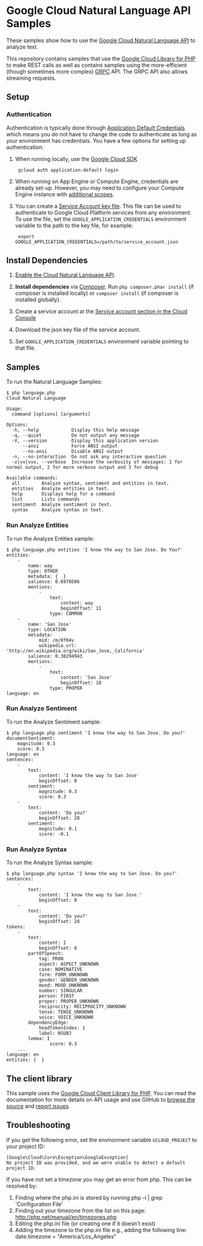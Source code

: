 # Google Cloud Natural Language API Samples

These samples show how to use the [Google Cloud Natural Language API][language-api]
to analyze text.

This repository contains samples that use the [Google Cloud
Library for PHP][google-cloud-php] to make REST calls as well as
contains samples using the more-efficient (though sometimes more
complex) [GRPC][grpc] API. The GRPC API also allows streaming requests.

[language-api]: http://cloud.google.com/natural-language
[google-cloud-php]: https://googlecloudplatform.github.io/google-cloud-php/
[grpc]: http://grpc.io


## Setup

### Authentication

Authentication is typically done through [Application Default Credentials][adc]
which means you do not have to change the code to authenticate as long as
your environment has credentials. You have a few options for setting up
authentication:

1. When running locally, use the [Google Cloud SDK][google-cloud-sdk]

        gcloud auth application-default login

1. When running on App Engine or Compute Engine, credentials are already
   set-up. However, you may need to configure your Compute Engine instance
   with [additional scopes][additional_scopes].

1. You can create a [Service Account key file][service_account_key_file]. This file can be used to
   authenticate to Google Cloud Platform services from any environment. To use
   the file, set the ``GOOGLE_APPLICATION_CREDENTIALS`` environment variable to
   the path to the key file, for example:

        export GOOGLE_APPLICATION_CREDENTIALS=/path/to/service_account.json

[adc]: https://cloud.google.com/docs/authentication#getting_credentials_for_server-centric_flow
[additional_scopes]: https://cloud.google.com/compute/docs/authentication#using
[service_account_key_file]: https://developers.google.com/identity/protocols/OAuth2ServiceAccount#creatinganaccount

## Install Dependencies

1. [Enable the Cloud Natural Language API](https://console.cloud.google.com/flows/enableapi?apiid=language.googleapis.com).

1. **Install dependencies** via [Composer](http://getcomposer.org/doc/00-intro.md).
    Run `php composer.phar install` (if composer is installed locally) or `composer install`
    (if composer is installed globally).

1. Create a service account at the
[Service account section in the Cloud Console](https://console.cloud.google.com/iam-admin/serviceaccounts/)

1. Download the json key file of the service account.

1. Set `GOOGLE_APPLICATION_CREDENTIALS` environment variable pointing to that file.

## Samples

To run the Natural Language Samples:

    $ php language.php
    Cloud Natural Language

    Usage:
      command [options] [arguments]

    Options:
      -h, --help            Display this help message
      -q, --quiet           Do not output any message
      -V, --version         Display this application version
          --ansi            Force ANSI output
          --no-ansi         Disable ANSI output
      -n, --no-interaction  Do not ask any interactive question
      -v|vv|vvv, --verbose  Increase the verbosity of messages: 1 for normal output, 2 for more verbose output and 3 for debug

    Available commands:
      all        Analyze syntax, sentiment and entities in text.
      entities   Analyze entities in text.
      help       Displays help for a command
      list       Lists commands
      sentiment  Analyze sentiment in text.
      syntax     Analyze syntax in text.

### Run Analyze Entities

To run the Analyze Entities sample:

    $ php language.php entities 'I know the way to San Jose. Do You?'
    entities:
        -
            name: way
            type: OTHER
            metadata: {  }
            salience: 0.6970506
            mentions:
                -
                    text:
                        content: way
                        beginOffset: 11
                    type: COMMON
        -
            name: 'San Jose'
            type: LOCATION
            metadata:
                mid: /m/0f04v
                wikipedia_url: 'http://en.wikipedia.org/wiki/San_Jose,_California'
            salience: 0.30294943
            mentions:
                -
                    text:
                        content: 'San Jose'
                        beginOffset: 18
                    type: PROPER
    language: en

### Run Analyze Sentiment

To run the Analyze Sentiment sample:

    $ php language.php sentiment 'I know the way to San Jose. Do you?'
    documentSentiment:
        magnitude: 0.3
        score: 0.3
    language: en
    sentences:
        -
            text:
                content: 'I know the way to San Jose'
                beginOffset: 0
            sentiment:
                magnitude: 0.3
                score: 0.3
        -
            text:
                content: 'Do you?'
                beginOffset: 28
            sentiment:
                magnitude: 0.1
                score: -0.1

### Run Analyze Syntax

To run the Analyze Syntax sample:

    $ php language.php syntax 'I know the way to San Jose. Do you?'
    sentences:
        -
            text:
                content: 'I know the way to San Jose.'
                beginOffset: 0
        -
            text:
                content: 'Do you?'
                beginOffset: 28
    tokens:
        -
            text:
                content: I
                beginOffset: 0
            partOfSpeech:
                tag: PRON
                aspect: ASPECT_UNKNOWN
                case: NOMINATIVE
                form: FORM_UNKNOWN
                gender: GENDER_UNKNOWN
                mood: MOOD_UNKNOWN
                number: SINGULAR
                person: FIRST
                proper: PROPER_UNKNOWN
                reciprocity: RECIPROCITY_UNKNOWN
                tense: TENSE_UNKNOWN
                voice: VOICE_UNKNOWN
            dependencyEdge:
                headTokenIndex: 1
                label: NSUBJ
            lemma: I
                    score: 0.3
        ...
    language: en
    entities: {  }

## The client library

This sample uses the [Google Cloud Client Library for PHP][google-cloud-php].
You can read the documentation for more details on API usage and use GitHub
to [browse the source][google-cloud-php-source] and  [report issues][google-cloud-php-issues].

## Troubleshooting

If you get the following error, set the environment variable `GCLOUD_PROJECT` to your project ID:

```
[Google\Cloud\Core\Exception\GoogleException]
No project ID was provided, and we were unable to detect a default project ID.
```

If you have not set a timezone you may get an error from php. This can be resolved by:

  1. Finding where the php.ini is stored by running php -i | grep 'Configuration File'
  1. Finding out your timezone from the list on this page: http://php.net/manual/en/timezones.php
  1. Editing the php.ini file (or creating one if it doesn't exist)
  1. Adding the timezone to the php.ini file e.g., adding the following line: date.timezone = "America/Los_Angeles"

[google-cloud-php]: https://googlecloudplatform.github.io/google-cloud-php
[google-cloud-php-source]: https://github.com/GoogleCloudPlatform/google-cloud-php
[google-cloud-php-issues]: https://github.com/GoogleCloudPlatform/google-cloud-php/issues
[google-cloud-sdk]: https://cloud.google.com/sdk/
